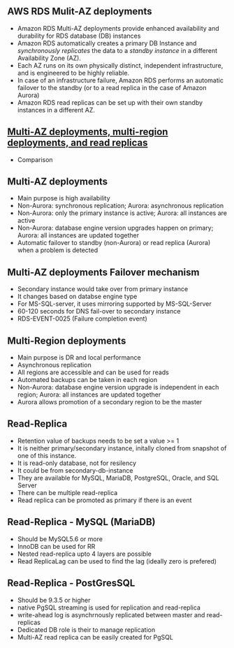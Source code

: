 ## AWS RDS Mulit-AZ deployments

* Amazon RDS Multi-AZ deployments provide enhanced availability and durability for RDS database (DB) instances
* Amazon RDS automatically creates a primary DB Instance and *synchronously replicates* the data to a *standby instance* in a different Availability Zone (AZ).
* Each AZ runs on its own physically distinct, independent infrastructure, and is engineered to be highly reliable.
* In case of an infrastructure failure, Amazon RDS performs an automatic failover to the standby (or to a read replica in the case of Amazon Aurora)
* Amazon RDS read replicas can be set up with their own standby instances in a different AZ.


## [Multi-AZ deployments, multi-region deployments, and read replicas](https://aws.amazon.com/rds/features/multi-az/)

* Comparison

## Multi-AZ deployments

* Main purpose is high availability
* Non-Aurora: synchronous replication; Aurora: asynchronous replication
* Non-Aurora: only the primary instance is active; Aurora: all instances are active
* Non-Aurora: database engine version upgrades happen on primary; Aurora: all instances are updated together
* Automatic failover to standby (non-Aurora) or read replica (Aurora) when a problem is detected


## Multi-AZ deployments Failover mechanism

* Secondary instance would take over from primary instance
* It changes based on databse engine type
* For MS-SQL-server, it uses mirroring supported by MS-SQL-Server
* 60-120 seconds for DNS fail-over to secondary instance
* RDS-EVENT-0025 (Failure completion event)

## Multi-Region deployments

* Main purpose is DR and local performance
* Asynchronous replication
* All regions are accessible and can be used for reads
* Automated backups can be taken in each region
* Non-Aurora: database engine version upgrade is independent in each region; Aurora: all instances are updated together
* Aurora allows promotion of a secondary region to be the master

## Read-Replica

* Retention value of backups needs to be set a value >= 1
* It is neither primary/secondary instance, initally cloned from snapshot of one of this instance.
* It is read-only database, not for resilency
* It could be from secondary-db-instance
* They are available for MySQL, MariaDB, PostgreSQL, Oracle, and SQL Server
* There can be multiple read-replica
* Read replica can be promoted as primary if there is an event

## Read-Replica - MySQL (MariaDB)

* Should be MySQL5.6 or more
* InnoDB can be used for RR
* Nested read-replica upto 4 layers are possible
* Read ReplicaLag can be used to find the lag (ideally zero is prefered)

## Read-Replica - PostGresSQL

* Should be 9.3.5 or higher
* native PgSQL streaming is used for replication and read-replica
* write-ahead log is asynchrnously replicated between master and read-replicas
* Dedicated DB role is their to manage replication
* Multi-AZ read replica can be easily created for PgSQL